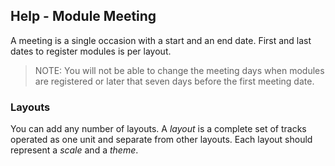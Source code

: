 ﻿## Help - Module Meeting
A meeting is a single occasion with a start and an end date.
First and last dates to register modules is per layout.

> NOTE: You will not be able to change the meeting days when modules are registered or later that seven days before the first meeting date.

### Layouts
You can add any number of layouts.
A *layout* is a complete set of tracks operated as one unit and separate from other layouts. 
Each layout should represent a *scale* and a *theme*.